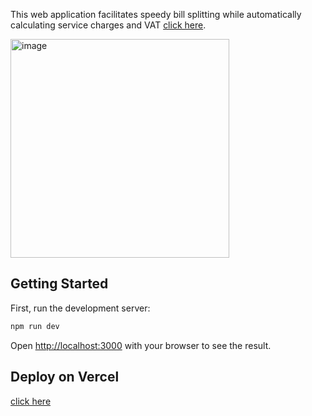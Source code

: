 This web application facilitates speedy bill splitting while automatically calculating service charges and VAT [click here](https://split-bill-th.vercel.app/).

<img width="350" alt="image" src="https://github.com/luispuentesvega/split-bill/assets/5620082/d691ea70-ad27-40f5-9862-4e8f459039d9">


## Getting Started

First, run the development server:

```bash
npm run dev
```

Open [http://localhost:3000](http://localhost:3000) with your browser to see the result.

## Deploy on Vercel

[click here](https://split-bill-th.vercel.app/)
